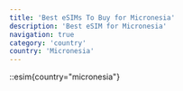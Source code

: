 ```yaml
---
title: 'Best eSIMs To Buy for Micronesia'
description: 'Best eSIM for Micronesia'
navigation: true
category: 'country'
country: 'Micronesia'
---
```


::esim{country="micronesia"}
